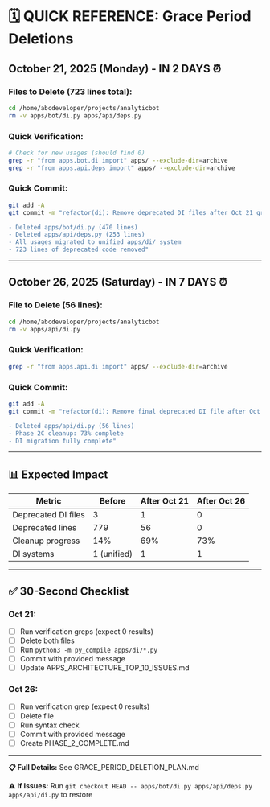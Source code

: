 # 🗓️ QUICK REFERENCE: Grace Period Deletions

## October 21, 2025 (Monday) - IN 2 DAYS ⏰

### Files to Delete (723 lines total):
```bash
cd /home/abcdeveloper/projects/analyticbot
rm -v apps/bot/di.py apps/api/deps.py
```

### Quick Verification:
```bash
# Check for new usages (should find 0)
grep -r "from apps.bot.di import" apps/ --exclude-dir=archive
grep -r "from apps.api.deps import" apps/ --exclude-dir=archive
```

### Quick Commit:
```bash
git add -A
git commit -m "refactor(di): Remove deprecated DI files after Oct 21 grace period

- Deleted apps/bot/di.py (470 lines)
- Deleted apps/api/deps.py (253 lines)
- All usages migrated to unified apps/di/ system
- 723 lines of deprecated code removed"
```

---

## October 26, 2025 (Saturday) - IN 7 DAYS ⏰

### File to Delete (56 lines):
```bash
cd /home/abcdeveloper/projects/analyticbot
rm -v apps/api/di.py
```

### Quick Verification:
```bash
grep -r "from apps.api.di import" apps/ --exclude-dir=archive
```

### Quick Commit:
```bash
git add -A
git commit -m "refactor(di): Remove final deprecated DI file after Oct 26 grace period

- Deleted apps/api/di.py (56 lines)
- Phase 2C cleanup: 73% complete
- DI migration fully complete"
```

---

## 📊 Expected Impact

| Metric | Before | After Oct 21 | After Oct 26 |
|--------|--------|--------------|--------------|
| Deprecated DI files | 3 | 1 | 0 |
| Deprecated lines | 779 | 56 | 0 |
| Cleanup progress | 14% | 69% | 73% |
| DI systems | 1 (unified) | 1 | 1 |

---

## ✅ 30-Second Checklist

### Oct 21:
- [ ] Run verification greps (expect 0 results)
- [ ] Delete both files
- [ ] Run `python3 -m py_compile apps/di/*.py`
- [ ] Commit with provided message
- [ ] Update APPS_ARCHITECTURE_TOP_10_ISSUES.md

### Oct 26:
- [ ] Run verification grep (expect 0 results)
- [ ] Delete file
- [ ] Run syntax check
- [ ] Commit with provided message
- [ ] Create PHASE_2_COMPLETE.md

---

**📋 Full Details:** See GRACE_PERIOD_DELETION_PLAN.md

**⚠️ If Issues:** Run `git checkout HEAD -- apps/bot/di.py apps/api/deps.py apps/api/di.py` to restore
